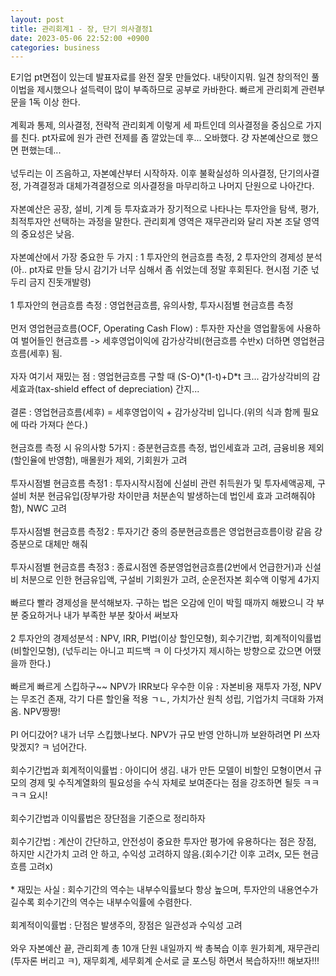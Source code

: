 ```yaml
---
layout: post
title: 관리회계1 - 장, 단기 의사결정1
date: 2023-05-06 22:52:00 +0900
categories: business
---
```


<p1>
E기업 pt면접이 있는데 발표자료를 완전 잘못 만들었다. 내탓이지뭐. 일견 창의적인 풀이법을 제시했으나 설득력이 많이 부족하므로 공부로 카바한다. 빠르게 관리회계 관련부문을 1독 이상 한다.
<br/><br/>
계획과 통제, 의사결정, 전략적 관리회계 이렇게 세 파트인데 의사결정을 중심으로 가지를 친다. pt자료에 원가 관련 전제를 좀 깔았는데 후... 오바했다. 걍 자본예산으로 했으면 편했는데...
<br/><br/>
넋두리는 이 즈음하고, 자본예산부터 시작하자. 이후 불확실성하 의사결정, 단기의사결정, 가격결정과 대체가격결정으로 의사결정을 마무리하고 나머지 단원으로 나아간다.
<br/><br/>
자본예산은 공장, 설비, 기계 등 투자효과가 장기적으로 나타나는 투자안을 탐색, 평가, 최적투자안 선택하는 과정을 말한다. 관리회계 영역은 재무관리와 달리 자본 조달 영역의 중요성은 낮음.
<br/><br/>
자본예산에서 가장 중요한 두 가지 : 1 투자안의 현금흐름 측정, 2 투자안의 경제성 분석(아.. pt자료 만들 당시 감기가 너무 심해서 좀 쉬었는데 정말 후회된다. 현시점 기준 넋두리 금지 진돗개발령)
<br/><br/>
1 투자안의 현금흐름 측정 : 영업현금흐름, 유의사항, 투자시점별 현금흐름 측정
<br/><br/>
먼저 영업현금흐름(OCF, Operating Cash Flow) : 투자한 자산을 영업활동에 사용하여 벌어들인 현금흐름 -> 세후영업이익에 감가상각비(현금흐름 수반x) 더하면 영업현금흐름(세후) 됨.
<br/><br/>
자자 여기서 재밌는 점 : 영업현금흐름 구할 때 (S-O)*(1-t)+D*t 크... 감가상각비의 감세효과(tax-shield effect of depreciation) 간지...
<br/><br/>
결론 : 영업현금흐름(세후) = 세후영업이익 + 감가상각비 입니다.(위의 식과 함께 필요에 따라 가져다 쓴다.)
<br/><br/>
현금흐름 측정 시 유의사항 5가지 : 증분현금흐름 측정, 법인세효과 고려, 금융비용 제외(할인율에 반영함), 매몰원가 제외, 기회원가 고려
<br/><br/>
투자시점별 현금흐름 측정1 : 투자시작시점에 신설비 관련 취득원가 및 투자세액공제, 구설비 처분 현금유입(장부가랑 차이만큼 처분손익 발생하는데 법인세 효과 고려해줘야함), NWC 고려
<br/><br/>
투자시점별 현금흐름 측정2 : 투자기간 중의 증분현금흐름은 영업현금흐름이랑 같음 걍 증분으로 대체만 해줘
<br/><br/>
투자시점별 현금흐름 측정3 : 종료시점엔 증분영업현금흐름(2번에서 언급한거)과 신설비 처분으로 인한 현금유입액, 구설비 기회원가 고려, 순운전자본 회수액 이렇게 4가지
<br/><br/>
빠르다 빨라 경제성을 분석해보자. 구하는 법은 오감에 인이 박힐 때까지 해봤으니 각 부분 중요하거나 내가 부족한 부분 찾아서 써보자
<br/><br/>
2 투자안의 경제성분석 : NPV, IRR, PI법(이상 할인모형), 회수기간법, 회계적이익률법(비할인모형), (넋두리는 아니고 피드백 ㅋ 이 다섯가지 제시하는 방향으로 갔으면 어땠을까 한다.)
<br/><br/>
빠르게 빠르게 스킵하구~~ NPV가 IRR보다 우수한 이유 : 자본비용 재투자 가정, NPV는 무조건 존재, 각기 다른 할인율 적용 ㄱㄴ, 가치가산 원칙 성립, 기업가치 극대화 가져옴. NPV짱짱!
<br/><br/>
PI 어디갔어? 내가 너무 스킵했나보다. NPV가 규모 반영 안하니까 보완하려면 PI 쓰자 맞겠지? ㅋ 넘어간다.
<br/><br/>
회수기간법과 회계적이익률법 : 아이디어 생김. 내가 만든 모델이 비할인 모형이면서 규모의 경제 및 수직계열화의 필요성을 수식 자체로 보여준다는 점을 강조하면 될듯 ㅋㅋㅋㅋ 요시!
<br/><br/>
회수기간법과 이익률법은 장단점을 기준으로 정리하자
<br/><br/>
회수기간법 : 계산이 간단하고, 안전성이 중요한 투자안 평가에 유용하다는 점은 장점, 하지만 시간가치 고려 안 하고, 수익성 고려하지 않음.(회수기간 이후 고려x, 모든 현금흐름 고려x)
<br/><br/>
* 재밌는 사실 : 회수기간의 역수는 내부수익률보다 항상 높으며, 투자안의 내용연수가 길수록 회수기간의 역수는 내부수익률에 수렴한다.
<br/><br/>
회계적이익률법 : 단점은 발생주의, 장점은 일관성과 수익성 고려
<br/><br/>
와우 자본예산 끝, 관리회계 총 10개 단원 내일까지 싹 총복습 이후 원가회계, 재무관리(투자론 버리고 ㅋ), 재무회계, 세무회계 순서로 글 포스팅 하면서 복습하자!!! 해보자!!!
</p1>
